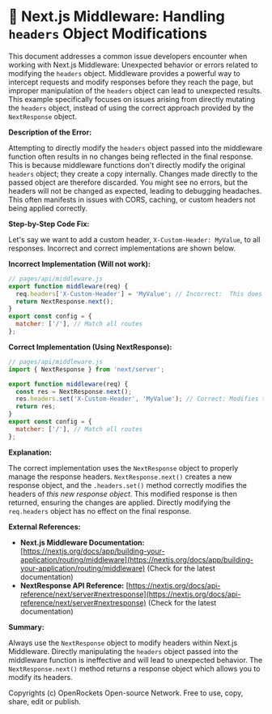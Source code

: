 # 🐞 Next.js Middleware: Handling `headers` Object Modifications


This document addresses a common issue developers encounter when working with Next.js Middleware: Unexpected behavior or errors related to modifying the `headers` object.  Middleware provides a powerful way to intercept requests and modify responses before they reach the page, but improper manipulation of the `headers` object can lead to unexpected results.  This example specifically focuses on issues arising from directly mutating the `headers` object, instead of using the correct approach provided by the `NextResponse` object.


**Description of the Error:**

Attempting to directly modify the `headers` object passed into the middleware function often results in no changes being reflected in the final response.  This is because middleware functions don't directly modify the original `headers` object; they create a copy internally.  Changes made directly to the passed object are therefore discarded.  You might see no errors, but the headers will not be changed as expected, leading to debugging headaches.  This often manifests in issues with CORS, caching, or custom headers not being applied correctly.

**Step-by-Step Code Fix:**

Let's say we want to add a custom header, `X-Custom-Header: MyValue`, to all responses. Incorrect and correct implementations are shown below.

**Incorrect Implementation (Will not work):**

```javascript
// pages/api/middleware.js
export function middleware(req) {
  req.headers['X-Custom-Header'] = 'MyValue'; // Incorrect:  This does NOT modify the response headers.
  return NextResponse.next();
}
export const config = {
  matcher: ['/'], // Match all routes
};
```

**Correct Implementation (Using NextResponse):**

```javascript
// pages/api/middleware.js
import { NextResponse } from 'next/server';

export function middleware(req) {
  const res = NextResponse.next();
  res.headers.set('X-Custom-Header', 'MyValue'); // Correct: Modifies the response headers correctly
  return res;
}
export const config = {
  matcher: ['/'], // Match all routes
};
```

**Explanation:**

The correct implementation uses the `NextResponse` object to properly manage the response headers.  `NextResponse.next()` creates a new response object, and the `.headers.set()` method correctly modifies the headers of *this new response object*.  This modified response is then returned, ensuring the changes are applied.  Directly modifying the `req.headers` object has no effect on the final response.



**External References:**

* **Next.js Middleware Documentation:** [https://nextjs.org/docs/app/building-your-application/routing/middleware](https://nextjs.org/docs/app/building-your-application/routing/middleware)  (Check for the latest documentation)
* **NextResponse API Reference:** [https://nextjs.org/docs/api-reference/next/server#nextresponse](https://nextjs.org/docs/api-reference/next/server#nextresponse) (Check for the latest documentation)


**Summary:**

Always use the `NextResponse` object to modify headers within Next.js Middleware.  Directly manipulating the `headers` object passed into the middleware function is ineffective and will lead to unexpected behavior.  The `NextResponse.next()` method returns a response object which allows you to modify its headers.


Copyrights (c) OpenRockets Open-source Network. Free to use, copy, share, edit or publish.

